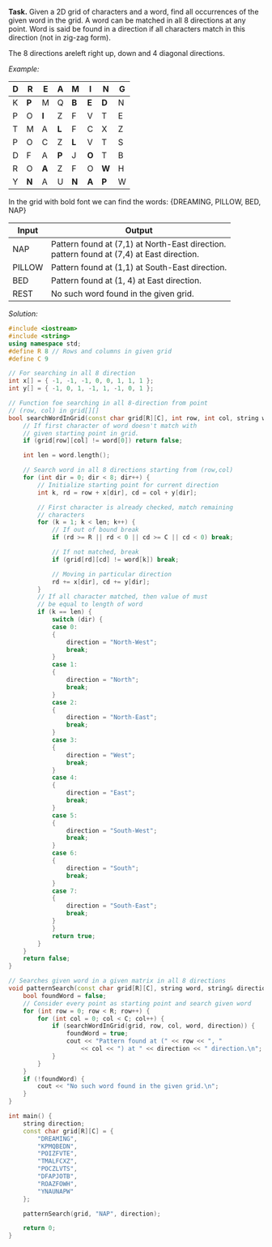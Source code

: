 **Task.** Given a 2D grid of characters and a word, find all occurrences of the given word in the grid. A word can be matched in all 8 directions at any point. Word is said be found in a direction if all characters match in this direction (not in zig-zag form).

The 8 directions areleft right up, down and 4 diagonal directions.

*Example:*

D|R|E|A|M|I|N|G
---|---|---|---|---|---|---|---
K|**P**|M|Q|**B**|**E**|**D**|N
P|O|**I**|Z|F|V|T|E
T|M|A|**L**|F|C|X|Z
P|O|C|Z|**L**|V|T|S
D|F|A|**P**|J|**O**|T|B
R|O|**A**|Z|F|O|**W**|H
Y|**N**|A|U|**N**|**A**|**P**|W

In the grid with bold font we can find the words: {DREAMING, PILLOW, BED, NAP}

Input|Output
---|---
NAP| Pattern found at (7,1) at North-East direction.<br>pattern found at (7,4) at East direction.
PILLOW | Pattern found at (1,1) at South-East direction.
BED |Pattern found at (1, 4) at East direction.
REST| No such word found in the given grid.

*Solution:*

```cpp
#include <iostream>
#include <string>
using namespace std;
#define R 8 // Rows and columns in given grid 
#define C 9 

// For searching in all 8 direction 
int x[] = { -1, -1, -1, 0, 0, 1, 1, 1 };
int y[] = { -1, 0, 1, -1, 1, -1, 0, 1 };

// Function foe searching in all 8-direction from point 
// (row, col) in grid[][] 
bool searchWordInGrid(const char grid[R][C], int row, int col, string word, string& direction) {
	// If first character of word doesn't match with 
	// given starting point in grid. 
	if (grid[row][col] != word[0]) return false;

	int len = word.length();

	// Search word in all 8 directions starting from (row,col) 
	for (int dir = 0; dir < 8; dir++) {
		// Initialize starting point for current direction 
		int k, rd = row + x[dir], cd = col + y[dir];

		// First character is already checked, match remaining 
		// characters 
		for (k = 1; k < len; k++) {
			// If out of bound break 
			if (rd >= R || rd < 0 || cd >= C || cd < 0)	break;

			// If not matched, break 
			if (grid[rd][cd] != word[k]) break;

			// Moving in particular direction 
			rd += x[dir], cd += y[dir];
		}
		// If all character matched, then value of must 
		// be equal to length of word 
		if (k == len) {
			switch (dir) {
			case 0:
			{
				direction = "North-West";
				break;
			}
			case 1:
			{
				direction = "North";
				break;
			}
			case 2:
			{
				direction = "North-East";
				break;
			}
			case 3:
			{
				direction = "West";
				break;
			}
			case 4:
			{
				direction = "East";
				break;
			}
			case 5:
			{
				direction = "South-West";
				break;
			}
			case 6:
			{
				direction = "South";
				break;
			}
			case 7:
			{
				direction = "South-East";
				break;
			}
			}
			return true;
		}
	}
	return false;
}

// Searches given word in a given matrix in all 8 directions 
void patternSearch(const char grid[R][C], string word, string& direction) {
	bool foundWord = false;
	// Consider every point as starting point and search given word 
	for (int row = 0; row < R; row++) {
		for (int col = 0; col < C; col++) {
			if (searchWordInGrid(grid, row, col, word, direction)) {
				foundWord = true;
				cout << "Pattern found at (" << row << ", "
					<< col << ") at " << direction << " direction.\n";
			}
		}
	}
	if (!foundWord) {
		cout << "No such word found in the given grid.\n";
	}
}

int main() {
	string direction;
	const char grid[R][C] = {
		"DREAMING",
		"KPMQBEDN",
		"POIZFVTE",
		"TMALFCXZ",
		"POCZLVTS",
		"DFAPJOTB",
		"ROAZFOWH",
		"YNAUNAPW"
	};

	patternSearch(grid, "NAP", direction);

	return 0;
}
```
